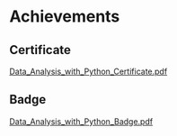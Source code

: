 

# Achievements
## Certificate
[Data_Analysis_with_Python_Certificate.pdf](https://prod-files-secure.s3.us-west-2.amazonaws.com/03e82b26-cccb-4906-bb56-adabcbdc0655/1aa3a050-2338-4a85-85d5-899bad17a31c/Data_Analysis_with_Python_Certificate.pdf?X-Amz-Algorithm=AWS4-HMAC-SHA256&X-Amz-Content-Sha256=UNSIGNED-PAYLOAD&X-Amz-Credential=ASIAZI2LB466YPWD5WFQ%2F20250203%2Fus-west-2%2Fs3%2Faws4_request&X-Amz-Date=20250203T211342Z&X-Amz-Expires=3600&X-Amz-Security-Token=IQoJb3JpZ2luX2VjEAUaCXVzLXdlc3QtMiJHMEUCIHjLDIsYBrRgbOrt9Enw8xX5edcA6PSfFSMZja9%2FrQPNAiEAo735lbgGaspzbCEJnCRtdD%2FuwAfTg3V3MFnnf%2FRSFNIq%2FwMIHhAAGgw2Mzc0MjMxODM4MDUiDO2u9lBJpN2%2FyNwMtCrcA%2BmHVLuq9%2BXbhGFzP5OEqxaBKSHPQWs%2FoeL9ug9OkAsdlH%2FIZvbxwCGOkb%2B2Wt%2Bt%2FWf3CbrPR8GTXSyEOI6Dl5MyttmXdNBSB21ol%2FWE5xVsldmkSJJ08YBXkOct0z9scUcR21q4koZg2EzvM8pFKpg%2FMoAKp9gkcmxp3vM0jt9sEOpd7E%2FDDiSQ0BlibfM1xxww3Z8hIfhBBgps9oMU9t37O1vPDYBPilDVUWFELkyhG0D3jXQEL2L0V5%2B1mSt8%2B0Lls4fQgtsYWbwyK%2BJIoElptvin%2FPs2x6jcLQN9OUVVK%2BJqtZARYF2O1x8Ued9b7nace8Zza4e8ivFFkR5Y%2FAnKeyAsnGe7EpsALHDYsec3Y3ShBSYaXM%2Fz%2FrCgpizTpqhDXCTciXSgpdqZV0gXNprTw%2B12JznJ2W%2F87WfmtIHscRmGcbMgiC6Rj5PVZxNMNNurTBpvUQwGlgzKrguvoINYlfFJUJSTgYHn8L4aOLTJJWgBfVdU1RACnF4opsuQyGMySWtNcpiKV4uCmlEkecXA%2Fdtf62FGxOJjiK0pXOfaAYK28IJYBsj23MkVbnBBmYzSdyi09dENgr38Yz4KXaBeblmphAigGLsMwjiCsD%2BHJQku4w9ZKmG28Y1%2FMIPahL0GOqUBbiECkWlZGGMzzaf1XmOGm0OUlXZ%2BBbmf9bnj1t1XXqHzdV8fehO6ZJvIAWhp0%2FqqKa0jqh79sC4YRgTdfrHQj2aZXSycXqvYUlZLdaOM54F%2BmbQG%2FVxNhB9r2iphAdY%2Fp8gAn7B6tLG1KGtcqOI8g9wZQC3WE3MkIUSvWGaF4BLq2B5Ktt6BMD32m642MK5Q7AsHNEi4x9KkBiuriI6RJd%2FlJXO8&X-Amz-Signature=cfb26493ee92e0f656e6abf9c4bcc3f6d39e92c3a683796aaa9aedcbc585bfa4&X-Amz-SignedHeaders=host&x-id=GetObject)
## Badge
[Data_Analysis_with_Python_Badge.pdf](https://prod-files-secure.s3.us-west-2.amazonaws.com/03e82b26-cccb-4906-bb56-adabcbdc0655/4fa9bcf8-b584-40dd-8775-c0bfadf6a6f0/Data_Analysis_with_Python_Badge.pdf?X-Amz-Algorithm=AWS4-HMAC-SHA256&X-Amz-Content-Sha256=UNSIGNED-PAYLOAD&X-Amz-Credential=ASIAZI2LB466YPWD5WFQ%2F20250203%2Fus-west-2%2Fs3%2Faws4_request&X-Amz-Date=20250203T211342Z&X-Amz-Expires=3600&X-Amz-Security-Token=IQoJb3JpZ2luX2VjEAUaCXVzLXdlc3QtMiJHMEUCIHjLDIsYBrRgbOrt9Enw8xX5edcA6PSfFSMZja9%2FrQPNAiEAo735lbgGaspzbCEJnCRtdD%2FuwAfTg3V3MFnnf%2FRSFNIq%2FwMIHhAAGgw2Mzc0MjMxODM4MDUiDO2u9lBJpN2%2FyNwMtCrcA%2BmHVLuq9%2BXbhGFzP5OEqxaBKSHPQWs%2FoeL9ug9OkAsdlH%2FIZvbxwCGOkb%2B2Wt%2Bt%2FWf3CbrPR8GTXSyEOI6Dl5MyttmXdNBSB21ol%2FWE5xVsldmkSJJ08YBXkOct0z9scUcR21q4koZg2EzvM8pFKpg%2FMoAKp9gkcmxp3vM0jt9sEOpd7E%2FDDiSQ0BlibfM1xxww3Z8hIfhBBgps9oMU9t37O1vPDYBPilDVUWFELkyhG0D3jXQEL2L0V5%2B1mSt8%2B0Lls4fQgtsYWbwyK%2BJIoElptvin%2FPs2x6jcLQN9OUVVK%2BJqtZARYF2O1x8Ued9b7nace8Zza4e8ivFFkR5Y%2FAnKeyAsnGe7EpsALHDYsec3Y3ShBSYaXM%2Fz%2FrCgpizTpqhDXCTciXSgpdqZV0gXNprTw%2B12JznJ2W%2F87WfmtIHscRmGcbMgiC6Rj5PVZxNMNNurTBpvUQwGlgzKrguvoINYlfFJUJSTgYHn8L4aOLTJJWgBfVdU1RACnF4opsuQyGMySWtNcpiKV4uCmlEkecXA%2Fdtf62FGxOJjiK0pXOfaAYK28IJYBsj23MkVbnBBmYzSdyi09dENgr38Yz4KXaBeblmphAigGLsMwjiCsD%2BHJQku4w9ZKmG28Y1%2FMIPahL0GOqUBbiECkWlZGGMzzaf1XmOGm0OUlXZ%2BBbmf9bnj1t1XXqHzdV8fehO6ZJvIAWhp0%2FqqKa0jqh79sC4YRgTdfrHQj2aZXSycXqvYUlZLdaOM54F%2BmbQG%2FVxNhB9r2iphAdY%2Fp8gAn7B6tLG1KGtcqOI8g9wZQC3WE3MkIUSvWGaF4BLq2B5Ktt6BMD32m642MK5Q7AsHNEi4x9KkBiuriI6RJd%2FlJXO8&X-Amz-Signature=40a178e37c6cd60d6421deaf7865a7854da14e69413956b1684eb94dfc3bab71&X-Amz-SignedHeaders=host&x-id=GetObject)
